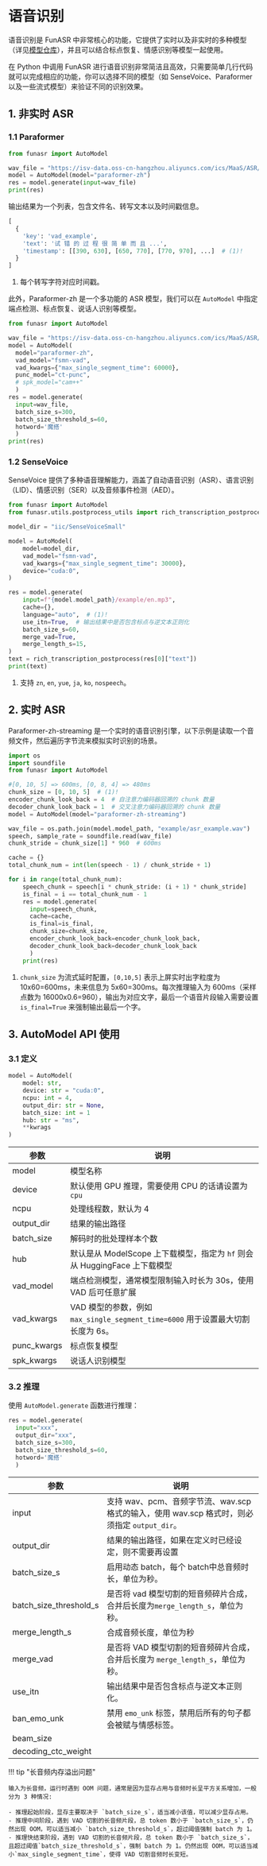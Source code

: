 # 语音识别

语音识别是 FunASR 中非常核心的功能，它提供了实时以及非实时的多种模型（详见[模型仓库](./model_repo.md)），并且可以结合标点恢复、情感识别等模型一起使用。

在 Python 中调用 FunASR 进行语音识别非常简洁且高效，只需要简单几行代码就可以完成相应的功能，你可以选择不同的模型（如 SenseVoice、Paraformer 以及一些流式模型）来验证不同的识别效果。

## 1. 非实时 ASR

### 1.1 Paraformer

```python linenums="1"
from funasr import AutoModel

wav_file = "https://isv-data.oss-cn-hangzhou.aliyuncs.com/ics/MaaS/ASR/test_audio/vad_example.wav"
model = AutoModel(model="paraformer-zh")
res = model.generate(input=wav_file)
print(res)
```

输出结果为一个列表，包含文件名、转写文本以及时间戳信息。

```python linenums="1" title="输出结果"
[
  {
    'key': 'vad_example', 
    'text': '试 错 的 过 程 很 简 单 而 且 ...',
    'timestamp': [[390, 630], [650, 770], [770, 970], ...]  # (1)!
  }
]
```

  1. 每个转写字符对应时间戳。

此外，Paraformer-zh 是一个多功能的 ASR 模型，我们可以在 `AutoModel` 中指定端点检测、标点恢复、说话人识别等模型。

```python linenums="1"
from funasr import AutoModel

wav_file = "https://isv-data.oss-cn-hangzhou.aliyuncs.com/ics/MaaS/ASR/test_audio/vad_example.wav"
model = AutoModel(
  model="paraformer-zh", 
  vad_model="fsmn-vad",
  vad_kwargs={"max_single_segment_time": 60000},
  punc_model="ct-punc", 
  # spk_model="cam++"
  )
res = model.generate(
  input=wav_file, 
  batch_size_s=300,
  batch_size_threshold_s=60,
  hotword='魔搭'
  )
print(res)
```

### 1.2 SenseVoice

SenseVoice 提供了多种语音理解能力，涵盖了自动语音识别（ASR）、语言识别（LID）、情感识别（SER）以及音频事件检测（AED）。

```python linenums="1"
from funasr import AutoModel
from funasr.utils.postprocess_utils import rich_transcription_postprocess

model_dir = "iic/SenseVoiceSmall"

model = AutoModel(
    model=model_dir,
    vad_model="fsmn-vad",
    vad_kwargs={"max_single_segment_time": 30000},
    device="cuda:0",
)

res = model.generate(
    input=f"{model.model_path}/example/en.mp3",
    cache={},
    language="auto",  # (1)!
    use_itn=True,  # 输出结果中是否包含标点与逆文本正则化
    batch_size_s=60,
    merge_vad=True,
    merge_length_s=15,
)
text = rich_transcription_postprocess(res[0]["text"])
print(text)
```

  1. 支持 `zn`, `en`, `yue`, `ja`, `ko`, `nospeech`。

## 2. 实时 ASR

Paraformer-zh-streaming 是一个实时的语音识别引擎，以下示例是读取一个音频文件，然后遍历字节流来模拟实时识别的场景。

```python linenums="1" hl_lines="20"
import os
import soundfile
from funasr import AutoModel

#[0, 10, 5] => 600ms, [0, 8, 4] => 480ms
chunk_size = [0, 10, 5]  # (1)!
encoder_chunk_look_back = 4  # 自注意力编码器回溯的 chunk 数量
decoder_chunk_look_back = 1  # 交叉注意力编码器回溯的 chunk 数量 
model = AutoModel(model="paraformer-zh-streaming")

wav_file = os.path.join(model.model_path, "example/asr_example.wav")
speech, sample_rate = soundfile.read(wav_file)
chunk_stride = chunk_size[1] * 960  # 600ms

cache = {}
total_chunk_num = int(len(speech - 1) / chunk_stride + 1)

for i in range(total_chunk_num):
    speech_chunk = speech[i * chunk_stride: (i + 1) * chunk_stride]
    is_final = i == total_chunk_num - 1
    res = model.generate(
      input=speech_chunk, 
      cache=cache, 
      is_final=is_final,
      chunk_size=chunk_size, 
      encoder_chunk_look_back=encoder_chunk_look_back,
      decoder_chunk_look_back=decoder_chunk_look_back
      )
    print(res)
```

  1. `chunk_size` 为流式延时配置，`[0,10,5]` 表示上屏实时出字粒度为 10x60=600ms，未来信息为 5x60=300ms。每次推理输入为 600ms（采样点数为 16000x0.6=960），输出为对应文字，最后一个语音片段输入需要设置 `is_final=True` 来强制输出最后一个字。


## 3. AutoModel API 使用

### 3.1 定义

```python linenums="1"
model = AutoModel(
    model: str,
    device: str = "cuda:0",
    ncpu: int = 4,
    output_dir: str = None,
    batch_size: int = 1
    hub: str = "ms",
    **kwrags
)
```

| 参数 | 说明 |
| ---- | ---- |
| model | 模型名称 |
| device | 默认使用 GPU 推理，需要使用 CPU 的话请设置为 `cpu` |
| ncpu | 处理线程数，默认为 4 |
| output_dir | 结果的输出路径 |
| batch_size | 解码时的批处理样本个数 |
| hub | 默认是从 ModelScope 上下载模型，指定为 `hf` 则会从 HuggingFace 上下载模型 |
| vad_model | 端点检测模型，通常模型限制输入时长为 30s，使用 VAD 后可任意扩展 |
| vad_kwargs | VAD 模型的参数，例如 `max_single_segment_time=6000` 用于设置最大切割长度为 6s。 |
| punc_kwargs | 标点恢复模型 |
| spk_kwargs | 说话人识别模型 |

### 3.2 推理

使用 `AutoModel.generate` 函数进行推理：

```python linenums="1"
res = model.generate(
  input="xxx", 
  output_dir="xxx",
  batch_size_s=300,
  batch_size_threshold_s=60,
  hotword='魔搭'
  )
```

| 参数 | 说明 |
| ---- | ---- |
| input | 支持 wav、pcm、音频字节流、wav.scp 格式的输入，使用 wav.scp 格式时，则必须指定 `output_dir`。|
| output_dir | 结果的输出路径，如果在定义时已经设定，则不需要再设置 |
| batch_size_s | 启用动态 batch，每个 batch中总音频时长，单位为秒。 |
| batch_size_threshold_s | 是否将 vad 模型切割的短音频碎片合成，合并后长度为`merge_length_s`，单位为秒。 |
| merge_length_s | 合成音频长度，单位为秒 |
| merge_vad | 是否将 VAD 模型切割的短音频碎片合成，合并后长度为 `merge_length_s`，单位为秒。 |
| use_itn | 输出结果中是否包含标点与逆文本正则化。 |
| ban_emo_unk | 禁用 `emo_unk` 标签，禁用后所有的句子都会被赋与情感标签。 |
| beam_size | |
| decoding_ctc_weight | |

!!! tip "长音频内存溢出问题"

    输入为长音频，运行时遇到 OOM 问题，通常是因为显存占用与音频时长呈平方关系增加，一般分为 3 种情况:

    - 推理起始阶段，显存主要取决于 `batch_size_s`，适当减小该值，可以减少显存占用。
    - 推理中间阶段，遇到 VAD 切割的长音频片段，总 token 数小于 `batch_size_s`，仍然出现 OOM，可以适当减小 `batch_size_threshold_s`，超过阈值强制 batch 为 1。
    - 推理快结束阶段，遇到 VAD 切割的长音频片段，总 token 数小于 `batch_size_s`，且超过阈值`batch_size_threshold_s`，强制 batch 为 1。仍然出现 OOM，可以适当减小`max_single_segment_time`，使得 VAD 切割音频时长变短。

